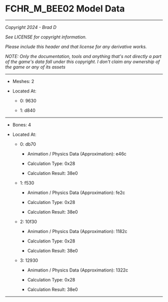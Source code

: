 # FCHR_M_BEE02 Model Data

---

*Copyright 2024 - Brad D*

*See LICENSE for copyright information.*

*Please include this header and that license for any derivative works.*

*NOTE: Only the documentation, tools and anything that's not directly a part of the game's data fall under this copyright. I don't claim any ownership of the game or any of its assets*

---

* Meshes: 2

* Located At:

  * 0: 9630

  * 1: d840

---

* Bones: 4

* Located At:

  * 0: db70

    * Animation / Physics Data (Approximation): e46c

    * Calculation Type: 0x28

    * Calculation Result: 38e0

  * 1: f530

    * Animation / Physics Data (Approximation): fe2c

    * Calculation Type: 0x28

    * Calculation Result: 38e0

  * 2: 10f30

    * Animation / Physics Data (Approximation): 1182c

    * Calculation Type: 0x28

    * Calculation Result: 38e0

  * 3: 12930

    * Animation / Physics Data (Approximation): 1322c

    * Calculation Type: 0x28

    * Calculation Result: 38e0

---

